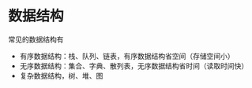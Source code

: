数据结构
===

常见的数据结构有
* 有序数据结构：栈、队列、链表，有序数据结构省空间（存储空间小）
* 无序数据结构：集合、字典、散列表，无序数据结构省时间（读取时间快）
* 复杂数据结构，树、堆、图
